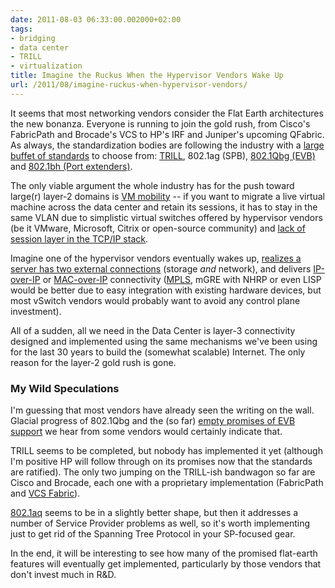 ```yaml
---
date: 2011-08-03 06:33:00.002000+02:00
tags:
- bridging
- data center
- TRILL
- virtualization
title: Imagine the Ruckus When the Hypervisor Vendors Wake Up
url: /2011/08/imagine-ruckus-when-hypervisor-vendors/
---
```

It seems that most networking vendors consider the Flat Earth architectures the new bonanza. Everyone is running to join the gold rush, from Cisco's FabricPath and Brocade's VCS to HP's IRF and Juniper's upcoming QFabric. As always, the standardization bodies are following the industry with a [large buffet of standards](/2010/08/how-many-large-scale-bridging-standards/) to choose from: [TRILL](/2010/07/why-is-trill-not-routing-at-layer-2/), 802.1ag (SPB), [802.1Qbg (EVB)](/2011/05/edge-virtual-bridging-evb-8021qbg-eases/) and [802.1bh (Port extenders)](/2011/06/vn-tag8021qbh-basics/).
<!--more-->
The only viable argument the whole industry has for the push toward large(r) layer-2 domains is [VM mobility](/2010/09/vmotion-elephant-in-data-center-room/) -- if you want to migrate a live virtual machine across the data center and retain its sessions, it has to stay in the same VLAN due to simplistic virtual switches offered by hypervisor vendors (be it VMware, Microsoft, Citrix or open-source community) and [lack of session layer in the TCP/IP stack](/2009/08/what-went-wrong-tcpip-lacks-session/).

Imagine one of the hypervisor vendors eventually wakes up, [realizes a server has two external connections](/2011/07/vsphere-50-new-networking-features/) (storage *and* network), and delivers [IP-over-IP](http://searchtelecom.techtarget.com/tip/How-to-build-a-scalable-IaaS-cloud-network-infrastructure) or [MAC-over-IP](/2011/06/vcider-climbing-virtual-networking/) connectivity ([MPLS](/2011/05/complexity-belongs-to-network-edge/), mGRE with NHRP or even LISP would be better due to easy integration with existing hardware devices, but most vSwitch vendors would probably want to avoid any control plane investment).

All of a sudden, all we need in the Data Center is layer-3 connectivity designed and implemented using the same mechanisms we've been using for the last 30 years to build the (somewhat scalable) Internet. The only reason for the layer-2 gold rush is gone.

### My Wild Speculations

I'm guessing that most vendors have already seen the writing on the wall. Glacial progress of 802.1Qbg and the (so far) [empty promises of EVB support](http://www.juniper.fr/us/en/local/pdf/whitepapers/standardizing-datacenter-server-network.pdf) we hear from some vendors would certainly indicate that.

TRILL seems to be completed, but nobody has implemented it yet (although I'm positive HP will follow through on its promises now that the standards are ratified). The only two jumping on the TRILL-ish bandwagon so far are Cisco and Brocade, each one with a proprietary implementation (FabricPath and [VCS Fabric](/2011/03/dont-lie-about-proprietary-protocols/)).

[802.1aq](http://packetpushers.net/case-shortest-path-bridging-802-1aq-spb/) seems to be in a slightly better shape, but then it addresses a number of Service Provider problems as well, so it's worth implementing just to get rid of the Spanning Tree Protocol in your SP-focused gear.

In the end, it will be interesting to see how many of the promised flat-earth features will eventually get implemented, particularly by those vendors that don't invest much in R&D.
